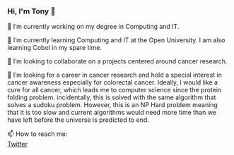 ### Hi, I'm Tony 👋

<!--
**ScienceTony/ScienceTony** is a ✨ _special_ ✨ repository because its `README.md` (this file) appears on your GitHub profile.

Here are some ideas to get you started:

- 🔭 I’m currently working on ...
- 🌱 I’m currently learning ...
- 👯 I’m looking to collaborate on ...
- 🤔 I’m looking for help with ...
- 💬 Ask me about ...
- 📫 How to reach me: ...
- 😄 Pronouns: ...
- ⚡ Fun fact: ...
-->

🔭 I’m currently working on my degree in Computing and IT.  

🌱 I’m currently learning Computing and IT at the Open University. I am also learning Cobol in my spare time. 

👯 I’m looking to collaborate on a projects centered around cancer research.

🤔 I’m looking for a career in cancer research and hold a special interest in cancer awareness especially for colorectal cancer.  Ideally, I would like a cure for all cancer, which leads me to computer science since the protein folding problem. incidentally, this is solved with the same algorithm that solves a sudoku problem.  However, this is an NP Hard problem meaning that it is too slow and current algorithms would need more time than we have left before the universe is predicted to end.  

📫 How to reach me:<br>
[Twitter](https://twitter.com/ScienceTony "ScienceTony")
